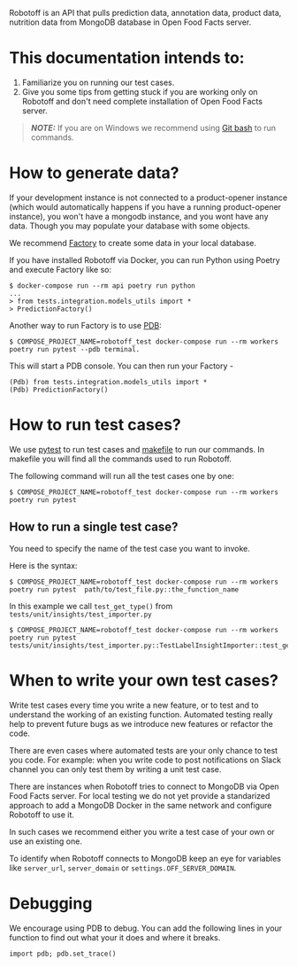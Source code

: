 Robotoff is an API that pulls prediction data, annotation data, product data, nutrition data from MongoDB database in Open Food Facts server.


# This documentation intends to:
1) Familiarize you on running our test cases.
2) Give you some tips from getting stuck if you are working only on Robotoff and don't need complete installation of Open Food Facts server.


> **_NOTE:_** If you are on Windows we recommend using [Git bash](https://git-scm.com/downloads) to run commands.

# How to generate data?
If your development instance is not connected to a product-opener instance (which would automatically happens if you have a running product-opener instance), 
you won't have a mongodb instance, and you wont have any data.
Though you may populate your database with some objects.

We recommend  [Factory](https://factoryboy.readthedocs.io/en/stable/) to create some data in your local database.

If you have installed Robotoff via Docker, you can run Python using Poetry and execute Factory like so:
```
$ docker-compose run --rm api poetry run python
...
> from tests.integration.models_utils import *
> PredictionFactory()
````

Another way to run Factory is to use [PDB](https://docs.python.org/3/library/pdb.html):

```
$ COMPOSE_PROJECT_NAME=robotoff_test docker-compose run --rm workers poetry run pytest --pdb terminal.
```

This will start a PDB console. You can then run your Factory - 
```
(Pdb) from tests.integration.models_utils import *
(Pdb) PredictionFactory()
```

# How to run test cases?
We use [pytest](https://docs.pytest.org/en/7.1.x/) to run test cases and [makefile](../../../robotoff/Makefile) to run our commands. In makefile you will find all the commands used to run Robotoff. 

The following command will run all the test cases one by one:

```
$ COMPOSE_PROJECT_NAME=robotoff_test docker-compose run --rm workers poetry run pytest
```

## How to run a single test case?

You need to specify the name of the test case you want to invoke.

Here is the syntax:

```
$ COMPOSE_PROJECT_NAME=robotoff_test docker-compose run --rm workers poetry run pytest  path/to/test_file.py::the_function_name
```

In this example we call `test_get_type()` from `tests/unit/insights/test_importer.py`

```
$ COMPOSE_PROJECT_NAME=robotoff_test docker-compose run --rm workers poetry run pytest tests/unit/insights/test_importer.py::TestLabelInsightImporter::test_get_type
```

# When to write your own test cases?

Write test cases every time you write a new feature, or to test and to understand the working of an existing function. Automated testing really help to prevent future bugs as we introduce new features or refactor the code.

There are even cases where automated tests are your only chance to test you code. For example: when you write code to post notifications on Slack channel you can only test them  by writing a unit test case. 

There are instances when Robotoff tries to connect to MongoDB via Open Food Facts server. For local testing we do not yet provide a standarized approach to add a MongoDB Docker in the same network and configure Robotoff to use it.

In such cases we recommend either you write a test case of your own or use an existing one. 

To identify when Robotoff connects to MongoDB keep an eye for variables like `server_url`, `server_domain` or `settings.OFF_SERVER_DOMAIN`.

# Debugging

We encourage using PDB to debug. You can add the following lines in your function to find out what your it does and where it breaks.


```
import pdb; pdb.set_trace()
```